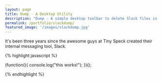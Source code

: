 ```yaml
---
layout: page
title: Dump - A Desktop Utility
description: "Dump - A simple desktop toolbar to delete Slack files in bulk"
permalink: /portfolio/slackdump/
featured_image: '/images/slackdump.jpg'
---
```


It's been three years since the awesome guys at Tiny Speck created their internal messaging tool, Slack.

{% highlight javascript %}

(function(){
	console.log("this works!");
})();

{% endhighlight %}
